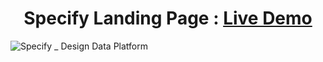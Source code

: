 <h1 align="center">Specify Landing Page : <a href="https://specify.vercel.app/">Live Demo</a></h1> 

![Specify _ Design Data Platform](https://user-images.githubusercontent.com/89737291/217660435-db87ab1b-9228-4b2b-b125-ff9c1ab8fe2c.png)
